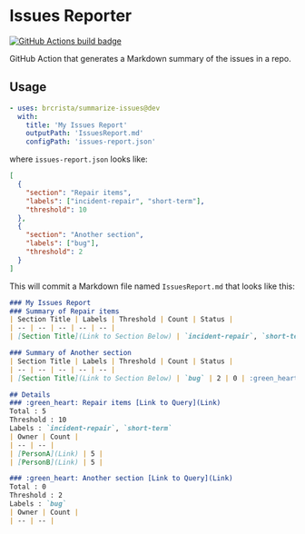 # Issues Reporter

[![GitHub Actions build badge](https://github.com/actions/typescript-action/workflows/build-test/badge.svg)](https://github.com/brcrista/summarize-issues/actions?query=workflow%3Abuild-test)

GitHub Action that generates a Markdown summary of the issues in a repo.

## Usage

```yml
- uses: brcrista/summarize-issues@dev
  with:
    title: 'My Issues Report'
    outputPath: 'IssuesReport.md'
    configPath: 'issues-report.json'
```

where `issues-report.json` looks like:

```json
[
  {
    "section": "Repair items",
    "labels": ["incident-repair", "short-term"],
    "threshold": 10
  },
  {
    "section": "Another section",
    "labels": ["bug"],
    "threshold": 2
  }
]
```

This will commit a Markdown file named `IssuesReport.md` that looks like this:

```markdown
### My Issues Report
### Summary of Repair items
| Section Title | Labels | Threshold | Count | Status |
| -- | -- | -- | -- | -- |
| [Section Title](Link to Section Below) | `incident-repair`, `short-term` | 10 | 5 | :green_heart: |

### Summary of Another section
| Section Title | Labels | Threshold | Count | Status |
| -- | -- | -- | -- | -- |
| [Section Title](Link to Section Below) | `bug` | 2 | 0 | :green_heart: |

## Details
### :green_heart: Repair items [Link to Query](Link)
Total : 5
Threshold : 10
Labels : `incident-repair`, `short-term`
| Owner | Count |
| -- | -- |
| [PersonA](Link) | 5 |
| [PersonB](Link) | 5 |

### :green_heart: Another section [Link to Query](Link)
Total : 0
Threshold : 2
Labels : `bug`
| Owner | Count |
| -- | -- |
```
